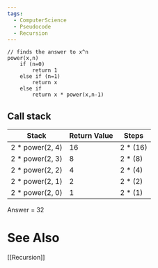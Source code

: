 ```yaml
---
tags:
  - ComputerScience
  - Pseudocode
  - Recursion
---
```

```
// finds the answer to x^n
power(x,n)
	if (n=0)
		return 1
	else if (n=1)
		return x
	else if
		return x * power(x,n-1)
```

## Call stack

| Stack           | Return Value | Steps    |
| --------------- | ------------ | -------- |
| 2 * power(2, 4) | 16           | 2 * (16) |
| 2 * power(2, 3) | 8            | 2 * (8)  |
| 2 * power(2, 2) | 4            | 2 * (4)  |
| 2 * power(2, 1) | 2            | 2 * (2)  |
| 2 * power(2, 0) | 1            | 2 * (1)  |
Answer = 32


# See Also
[[Recursion]]